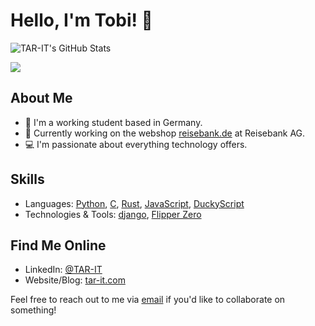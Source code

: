 # Hello, I'm Tobi! 👋

![TAR-IT's GitHub Stats](https://github-readme-stats.vercel.app/api?username=TAR-IT&theme=transparent&show_icons=true&text_color=656d76&border_color=656d76)

[![](https://visitcount.itsvg.in/api?id=TAR-IT&label=Profile%20Views&color=1&pretty=false)](https://visitcount.itsvg.in)

## About Me
- 🌱 I'm a working student based in Germany.
- 💼 Currently working on the webshop [reisebank.de](https://www.reisebank.de) at Reisebank AG.
- 💻 I'm passionate about everything technology offers.

## Skills
- Languages: [Python](https://www.python.org), [C](https://www.w3schools.com/c/c_intro.php?external_link=true), [Rust](https://www.rust-lang.org), [JavaScript](https://www.javascript.com), [DuckyScript](https://docs.hak5.org/hak5-usb-rubber-ducky/duckyscript-tm-quick-reference)
- Technologies & Tools: [django](https://www.djangoproject.com), [Flipper Zero](https://flipperzero.one)

## Find Me Online
- LinkedIn: [@TAR-IT](https://linkedin.com/in/tar-it/)
- Website/Blog: [tar-it.com](https://tar-it.com)

Feel free to reach out to me via [email](mailto:contact@tar-it.com) if you'd like to collaborate on something!


